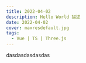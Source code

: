 ```yaml
---
title: 2022-04-02
description: Hello World 描述
date: 2022-04-02
cover: maxresdefault.jpg
tags:
  - Vue | TS | Three.js
---
```


dasdasdasdasdas
